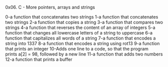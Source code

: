 0x06. C - More pointers, arrays and strings

0-a function that concatenates two strings
1-a function that concatenates two strings
2-a function that copies a string
3-a function that compares two strings
4-a function that reverses the content of an array of integers
5-a function that changes all lowercase letters of a string to uppercase
6-a function that capitalizes all words of a string
7-a function that encodes a string into 1337
8-a function that encodes a string using rot13
9-a function that prints an integer
10-Adds one line to a code, so that the program prints a[2] = 98, followed by a new line
11-a function that adds two numbers
12-a function that prints a buffer
